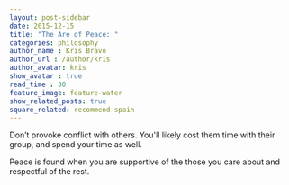 ```yaml
---
layout: post-sidebar
date: 2015-12-15
title: "The Are of Peace: "
categories: philosophy
author_name : Kris Bravo
author_url : /author/kris
author_avatar: kris
show_avatar : true
read_time : 30
feature_image: feature-water
show_related_posts: true
square_related: recommend-spain
---
```


Don’t provoke conflict with others. You'll likely cost them time with their group, and spend your time as well. 

Peace is found when you are supportive of the those you care about and respectful of the rest.
